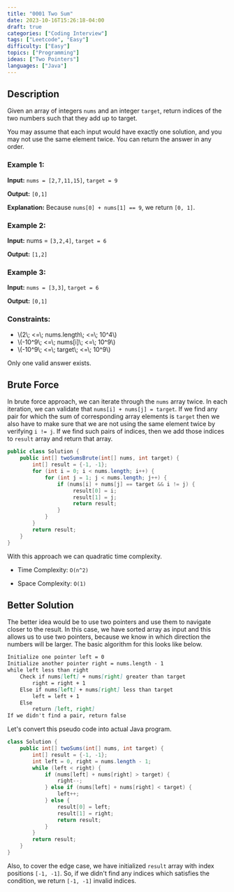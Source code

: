 ```yaml
---
title: "0001 Two Sum"
date: 2023-10-16T15:26:18-04:00
draft: true
categories: ["Coding Interview"]
tags: ["Leetcode", "Easy"]
difficulty: ["Easy"]
topics: ["Programming"]
ideas: ["Two Pointers"]
languages: ["Java"]
---
```


## Description

Given an array of integers `nums` and an integer `target`, return indices of the two numbers such that they add up to target.

You may assume that each input would have exactly one solution, and you may not use the same element twice. You can return the answer in any order.

### Example 1:

**Input:** `nums = [2,7,11,15]`, `target = 9`

**Output:** `[0,1]`

**Explanation:** Because `nums[0] + nums[1] == 9`, we return `[0, 1]`.

### Example 2:

**Input:** nums = `[3,2,4]`, `target = 6`

**Output:** `[1,2]`

### Example 3:

**Input:** `nums = [3,3]`, `target = 6`

**Output:** `[0,1]`
 

### Constraints:

- \\(2\\; <=\\; nums.length\\; <=\\; 10^4\\)
- \\(-10^9\\; <=\\; nums[i]\\; <=\\; 10^9\\)
- \\(-10^9\\; <=\\; target\\; <=\\; 10^9\\)

Only one valid answer exists.

## Brute Force

In brute force approach, we can iterate through the `nums` array twice. In each iteration, we can validate that `nums[i] + nums[j] = target`. If we find any pair for which the sum of corresponding array elements is `target` then we also have to make sure that we are not using the same element twice by verifying `i != j`. If we find such pairs of indices, then we add those indices to `result` array and return that array.

```java
public class Solution {
    public int[] twoSumsBrute(int[] nums, int target) {
        int[] result = {-1, -1};
        for (int i = 0; i < nums.length; i++) {
            for (int j = 1; j < nums.length; j++) {
                if (nums[i] + nums[j] == target && i != j) {
                     result[0] = i;
                     result[1] = j;
                     return result;
                }
            }
        }
        return result;
    }
}
```

With this approach we can quadratic time complexity.
- Time Complexity: `O(n^2)`

- Space Complexity: `O(1)`

## Better Solution

The better idea would be to use two pointers and use them to navigate closer to the result. In this case, we have sorted array as input and this allows us to use two pointers, because we know in which direction the numbers will be larger. The basic algorithm for this looks like below.

```markdown
Initialize one pointer left = 0
Initialize another pointer right = nums.length - 1
while left less than right
    Check if nums[left] + nums[right] greater than target
        right = right + 1
    Else if nums[left] + nums[right] less than target
        left = left + 1
    Else 
        return [left, right]
If we didn't find a pair, return false
```

Let's convert this pseudo code into actual Java program.

```java
class Solution {
    public int[] twoSums(int[] nums, int target) {
        int[] result = {-1, -1};
        int left = 0, right = nums.length - 1;
        while (left < right) {
            if (nums[left] + nums[right] > target) {
                right--;
            } else if (nums[left] + nums[right] < target) {
                left++;
            } else {
                result[0] = left;
                result[1] = right;
                return result;
            }
        }
        return result;
    }
}
```

Also, to cover the edge case, we have initialized `result` array with index positions `[-1, -1]`. So, if we didn't find any indices which satisfies the condition, we return `[-1, -1]` invalid indices.